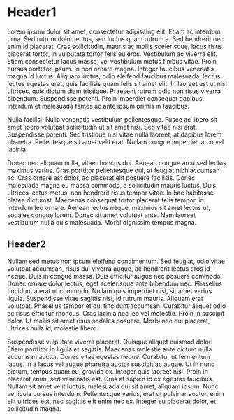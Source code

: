 # Header1

Lorem ipsum dolor sit amet, consectetur adipiscing elit. Etiam ac interdum urna. Sed rutrum dolor lectus, sed luctus quam rutrum a. Sed hendrerit nec enim id placerat. Cras sollicitudin, mauris ac mollis scelerisque, lacus risus placerat tortor, in vulputate tortor felis eu eros. Vestibulum ac viverra elit. Etiam consectetur lacus massa, vel vestibulum metus finibus vitae. Proin cursus porttitor ipsum. In non ornare magna. Integer faucibus venenatis magna id luctus. Aliquam luctus, odio eleifend faucibus malesuada, lectus lectus egestas erat, quis facilisis quam felis sit amet elit. In laoreet est ut nisl ultrices, quis dictum diam tristique. Praesent rutrum odio non risus viverra bibendum. Suspendisse potenti. Proin imperdiet consequat dapibus. Interdum et malesuada fames ac ante ipsum primis in faucibus.

Nulla facilisi. Nulla venenatis vestibulum pellentesque. Fusce ac libero sit amet libero volutpat sollicitudin ut sit amet nisi. Sed vitae nisi erat. Suspendisse potenti. Sed tristique nisl vitae nulla laoreet, at dapibus lorem pharetra. Pellentesque sit amet velit erat. Nullam congue imperdiet arcu vel lacinia.

Donec nec aliquam nulla, vitae rhoncus dui. Aenean congue arcu sed lectus maximus varius. Cras porttitor pellentesque dui, at feugiat nibh accumsan ac. Cras ornare est dolor, ac placerat elit posuere facilisis. Donec malesuada magna eu massa commodo, a sollicitudin mauris luctus. Duis ultrices lectus metus, non hendrerit risus tempor vitae. In hac habitasse platea dictumst. Maecenas consequat tortor placerat felis tempor, in interdum leo ornare. Aenean lectus neque, maximus sit amet lectus ut, sodales congue lorem. Donec sit amet volutpat ante. Nam laoreet vestibulum nulla quis malesuada. Morbi dignissim tempus magna.

## Header2
Nullam sed metus non ipsum eleifend condimentum. Sed feugiat, odio vitae volutpat accumsan, risus dui viverra augue, ac hendrerit lectus eros id neque. Duis in congue massa. Duis efficitur augue nec posuere commodo. Donec ornare dolor lectus, eget scelerisque ante bibendum nec. Phasellus tincidunt a erat ut commodo. Nullam quis imperdiet nisl, sit amet varius ligula. Suspendisse vitae sagittis nisi, id rutrum mauris. Aliquam erat volutpat. Phasellus tempor et dui tincidunt accumsan. Curabitur aliquet odio ac risus efficitur rhoncus. Cras lacinia nec leo vel molestie. Proin in suscipit dolor. Ut mollis sit amet risus sodales posuere. Morbi nec dui placerat, ultrices nulla id, molestie libero.

Suspendisse vulputate viverra placerat. Quisque aliquet euismod dolor. Etiam porttitor in ligula et sagittis. Maecenas molestie ante dictum nulla accumsan auctor. Donec vitae egestas neque. Curabitur ut fermentum lacus. In a lacus vel augue pharetra auctor suscipit ac augue. Ut in nunc dictum, tempus quam eu, gravida ex. Integer quis laoreet nisl. Proin in placerat enim, sed venenatis est. Cras at sapien id ex egestas faucibus. Nullam sit amet velit luctus, malesuada dui sit amet, aliquam ipsum. Nunc vehicula cursus interdum. Pellentesque varius, erat ut pulvinar auctor, enim elit ultrices est, nec sagittis elit enim nec ex. Integer eu placerat dolor, et sollicitudin magna.
